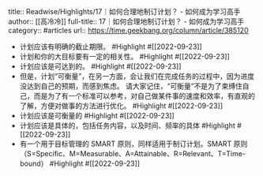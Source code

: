title:: Readwise/Highlights/17｜如何合理地制订计划？ - 如何成为学习高手
author:: [[高冷冷]]
full-title:: 17｜如何合理地制订计划？ - 如何成为学习高手
category:: #articles
url:: https://time.geekbang.org/column/article/385120
- 计划应该有明确的截止期限。 #Highlight #[[2022-09-23]]
- 计划和你的大目标要有一定的相关性。 #Highlight #[[2022-09-23]]
- 计划应该是可达到的。 #Highlight #[[2022-09-23]]
- 但是，计划“可衡量”，在另一方面，会让我们在完成任务的过程中，因为进度没达到自己的预期，而感到焦虑。
  请大家记住，“可衡量”不是为了束缚住自己，而是为了有一个标准可以参考，对自己做某件事的速度和效率，有直观的了解，方便对做事的方法进行优化。 #Highlight #[[2022-09-23]]
- 计划应该是可衡量的 #Highlight #[[2022-09-23]]
- 计划应该是具体的，包括任务内容，以及时间、频率的具体 #Highlight #[[2022-09-23]]
- 有一个用于目标管理的 SMART 原则，同样适用于制订计划。SMART 原则（S=Specific、M=Measurable、A=Attainable、R=Relevant、T=Time-bound） #Highlight #[[2022-09-23]]